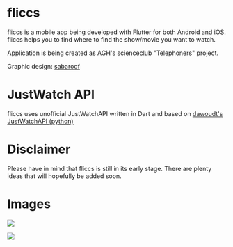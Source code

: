 # fliccs
fliccs is a mobile app being developed with Flutter for both Android and iOS.
fliccs helps you to find where to find the show/movie you want to watch.

Application is being created as AGH's scienceclub "Telephoners" project.

Graphic design: [sabaroof](https://github.com/sabaroof "sabaroof")

# JustWatch API
fliccs uses unofficial JustWatchAPI written in Dart and based on [dawoudt's JustWatchAPI (python)](https://github.com/dawoudt/JustWatchAPI "dawoudt's JustWatchAPI")

# Disclaimer
Please have in mind that fliccs is still in its early stage. There are plenty ideas that will hopefully be added soon.

# Images
![](http://searchengine.crosswiert.pl/images/image1.png)

![](http://searchengine.crosswiert.pl/images/image4.png)




